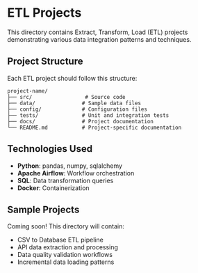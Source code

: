 # ETL Projects

This directory contains Extract, Transform, Load (ETL) projects demonstrating various data integration patterns and techniques.

## Project Structure

Each ETL project should follow this structure:
```
project-name/
├── src/                 # Source code
├── data/               # Sample data files
├── config/             # Configuration files
├── tests/              # Unit and integration tests
├── docs/               # Project documentation
└── README.md           # Project-specific documentation
```

## Technologies Used

- **Python**: pandas, numpy, sqlalchemy
- **Apache Airflow**: Workflow orchestration
- **SQL**: Data transformation queries
- **Docker**: Containerization

## Sample Projects

Coming soon! This directory will contain:
- CSV to Database ETL pipeline
- API data extraction and processing
- Data quality validation workflows
- Incremental data loading patterns